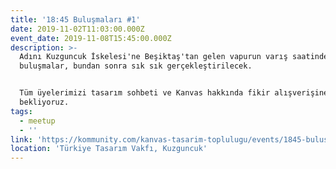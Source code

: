 ```yaml
---
title: '18:45 Buluşmaları #1'
date: 2019-11-02T11:03:00.000Z
event_date: 2019-11-08T15:45:00.000Z
description: >-
  Adını Kuzguncuk İskelesi'ne Beşiktaş'tan gelen vapurun varış saatinden alan
  buluşmalar, bundan sonra sık sık gerçekleştirilecek.


  Tüm üyelerimizi tasarım sohbeti ve Kanvas hakkında fikir alışverişine
  bekliyoruz.
tags:
  - meetup
  - ''
link: 'https://kommunity.com/kanvas-tasarim-toplulugu/events/1845-bulusmalari-1'
location: 'Türkiye Tasarım Vakfı, Kuzguncuk'
---
```


